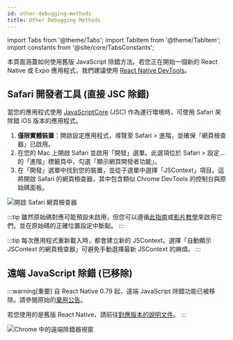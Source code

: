 ```yaml
---
id: other-debugging-methods
title: Other Debugging Methods
---
```


import Tabs from '@theme/Tabs'; import TabItem from '@theme/TabItem'; import constants from '@site/core/TabsConstants';

本頁面涵蓋如何使用舊版 JavaScript 除錯方法。若您正在開始一個新的 React Native 或 Expo 應用程式，我們建議使用 [React Native DevTools](./react-native-devtools)。

## Safari 開發者工具 (直接 JSC 除錯)

當您的應用程式使用 [JavaScriptCore](https://trac.webkit.org/wiki/JavaScriptCore) (JSC) 作為運行環境時，可使用 Safari 來除錯 iOS 版本的應用程式。

1. **僅限實體裝置**：開啟設定應用程式，導覽至 Safari > 進階，並確保「網頁檢查器」已啟用。
2. 在您的 Mac 上開啟 Safari 並啟用「開發」選單。此選項位於 Safari > 設定... 的「進階」標籤頁中，勾選「顯示網頁開發者功能」。
3. 在「開發」選單中找到您的裝置，並從子選單中選擇「JSContext」項目。這將開啟 Safari 的網頁檢查器，其中包含類似 Chrome DevTools 的控制台與原始碼面板。

![開啟 Safari 網頁檢查器](/docs/assets/debugging-safari-developer-tools.jpg)

:::tip
雖然原始碼對應可能預設未啟用，但您可以遵循[此指南](https://blog.nparashuram.com/2019/10/debugging-react-native-ios-apps-with.html)或[影片教學](https://www.youtube.com/watch?v=GrGqIIz51k4)來啟用它們，並在原始碼的正確位置設定中斷點。
:::

:::tip
每次應用程式重新載入時，都會建立新的 JSContext。選擇「自動顯示 JSContext 的網頁檢查器」可避免手動選擇最新 JSContext 的麻煩。
:::

## 遠端 JavaScript 除錯 (已移除)

:::warning[重要]
自 React Native 0.79 起，遠端 JavaScript 除錯功能已被移除。請參閱原始的[棄用公告](https://github.com/react-native-community/discussions-and-proposals/discussions/734)。

若您使用的是舊版 React Native，請前往[對應版本的說明文件](/versions)。
:::

![Chrome 中的遠端除錯器視窗](/docs/assets/debugging-chrome-remote-debugger.jpg)